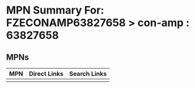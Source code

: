 



# MPN Summary For: FZECONAMP63827658 > con-amp : 63827658

## MPNs
  

|MPN|Direct Links|Search Links|
| :--- | :--- | :--- |
||||
